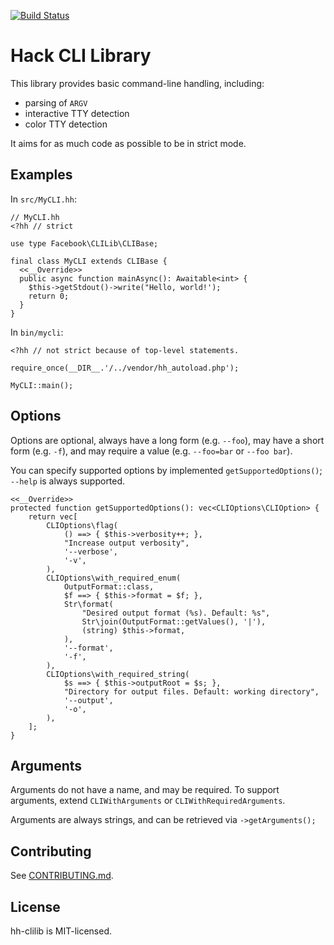 [![Build Status](https://travis-ci.org/hhvm/hh-clilib.svg?branch=master)](https://travis-ci.org/hhvm/hh-clilib)

# Hack CLI Library

This library provides basic command-line handling, including:
- parsing of `ARGV`
- interactive TTY detection
- color TTY detection

It aims for as much code as possible to be in strict mode.

## Examples

In `src/MyCLI.hh`:

```Hack
// MyCLI.hh
<?hh // strict

use type Facebook\CLILib\CLIBase;

final class MyCLI extends CLIBase {
  <<__Override>>
  public async function mainAsync(): Awaitable<int> {
    $this->getStdout()->write("Hello, world!');
    return 0;
  }
}
```

In `bin/mycli`:

```Hack
<?hh // not strict because of top-level statements.

require_once(__DIR__.'/../vendor/hh_autoload.php');

MyCLI::main();
```

## Options

Options are optional, always have a long form (e.g. `--foo`), may have a short form (e.g. `-f`), and may
require a value (e.g. `--foo=bar` or `--foo bar`).

You can specify supported options by implemented `getSupportedOptions()`; `--help` is always supported.

```Hack
<<__Override>>
protected function getSupportedOptions(): vec<CLIOptions\CLIOption> {
	return vec[
		CLIOptions\flag(
			() ==> { $this->verbosity++; },
			"Increase output verbosity",
			'--verbose',
			'-v',
		),
		CLIOptions\with_required_enum(
			OutputFormat::class,
			$f ==> { $this->format = $f; },
			Str\format(
				"Desired output format (%s). Default: %s",
				Str\join(OutputFormat::getValues(), '|'),
				(string) $this->format,
			),
			'--format',
			'-f',
		),
		CLIOptions\with_required_string(
			$s ==> { $this->outputRoot = $s; },
			"Directory for output files. Default: working directory",
			'--output',
			'-o',
		),
	];
}
```

## Arguments

Arguments do not have a name, and may be required. To support arguments, extend `CLIWithArguments` or `CLIWithRequiredArguments`.

Arguments are always strings, and can be retrieved via `->getArguments();`

## Contributing

See [CONTRIBUTING.md](CONTRIBUTING.md).

## License

hh-clilib is MIT-licensed.
